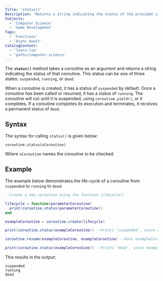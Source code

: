 ```yaml
---
Title: 'status()'
Description: 'Returns a string indicating the status of the provided coroutine.'
Subjects:
  - 'Computer Science'
  - 'Game Development'
Tags:
  - 'Functions'
  - 'Async Await'
CatalogContent:
  - 'learn-lua'
  - 'paths/computer-science'
---
```


The **`status()`** method takes a coroutine as an argument and returns a string indicating the status of that coroutine. This status can be one of three states: `suspended`, `running`, or `dead`.

When a coroutine is created, it has a status of `suspended` by default. Once a coroutine has been called or resumed, it has a status of `running`. The coroutine will run until it is suspended, using `coroutine.yield()`, or it completes. If a coroutine completes its execution and terminates, it receives a permanent status of `dead`.

## Syntax

The syntax for calling `status()` is given below:

```pseudo
coroutine.status(xCoroutine)
```

Where `xCoroutine` names the coroutine to be checked.

## Example

The example below demonstrates the life-cycle of a coroutine from `suspended` to `running` to `dead`:

```lua
--Create a new coroutine using the function lifecycle()

lifecycle = function(parameterCoroutine)
  print(coroutine.status(parameterCoroutine))
end

exampleCoroutine = coroutine.create(lifecycle)

print(coroutine.status(exampleCoroutine)) --Prints 'suspended', since we have not yet run exampleCoroutine.

coroutine.resume(exampleCoroutine, exampleCoroutine) --Runs exampleCoroutine and passes it as a parameter to lifecycle(). This prints 'running', since .status() is called on exampleCoroutine while it is executing.

print(coroutine.status(exampleCoroutine)) --Prints 'dead', since exampleCoroutine has terminated.
```

This results in the output:

```shell
suspended
running
dead
```

